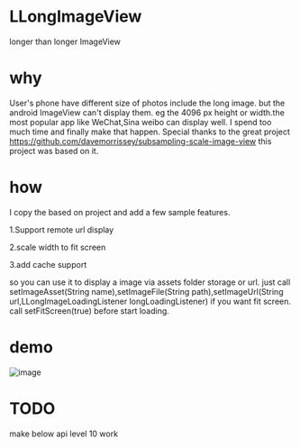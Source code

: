 LLongImageView
==============

longer than longer ImageView

why
==============

User's phone have different size of photos include the long image. but the android ImageView can't display them. eg the 4096 px height or width.the most popular app like WeChat,Sina weibo can display well. I spend too much time and finally make that happen.
Special thanks to the great project https://github.com/davemorrissey/subsampling-scale-image-view  this project was based on it.


how
==============
I copy the based on project and add a few sample features.

1.Support remote url display

2.scale width to fit screen

3.add cache support

so you can use it to display a image via assets folder storage or url.
just call setImageAsset(String name),setImageFile(String path),setImageUrl(String url,LLongImageLoadingListener longLoadingListener)
if you want fit screen.
call setFitScreen(true) before start loading.

demo
==============
 ![image](https://github.com/xiaofans/LLongImageView/blob/master/demo.gif)


TODO
==============
make below api level 10 work
